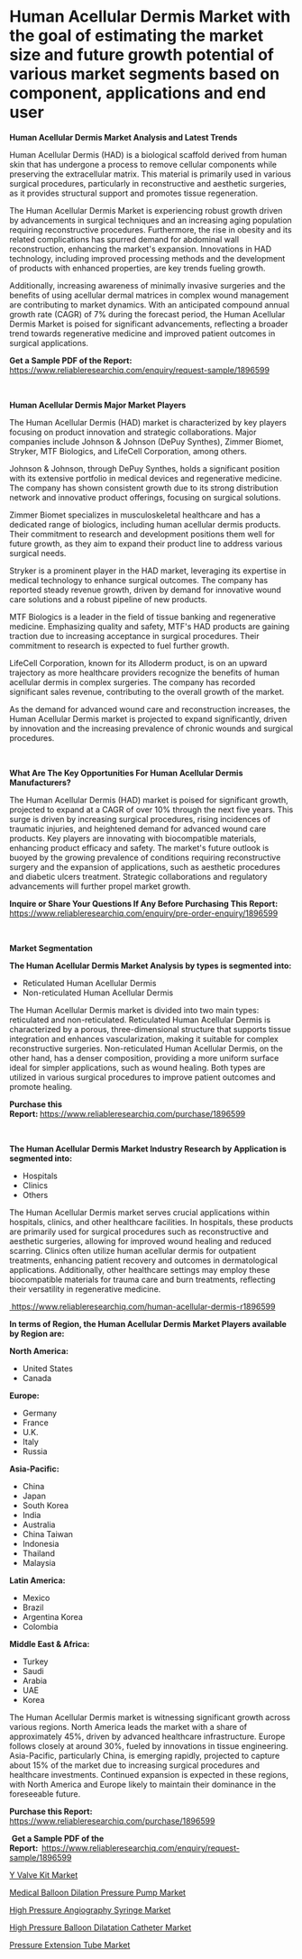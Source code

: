 <p><h1>Human Acellular Dermis Market with the goal of estimating the market size and future growth potential of various market segments based on component, applications and end user</h1></p><p><strong>Human Acellular Dermis Market Analysis and Latest Trends</strong></p>
<p><p>Human Acellular Dermis (HAD) is a biological scaffold derived from human skin that has undergone a process to remove cellular components while preserving the extracellular matrix. This material is primarily used in various surgical procedures, particularly in reconstructive and aesthetic surgeries, as it provides structural support and promotes tissue regeneration.</p><p>The Human Acellular Dermis Market is experiencing robust growth driven by advancements in surgical techniques and an increasing aging population requiring reconstructive procedures. Furthermore, the rise in obesity and its related complications has spurred demand for abdominal wall reconstruction, enhancing the market's expansion. Innovations in HAD technology, including improved processing methods and the development of products with enhanced properties, are key trends fueling growth. </p><p>Additionally, increasing awareness of minimally invasive surgeries and the benefits of using acellular dermal matrices in complex wound management are contributing to market dynamics. With an anticipated compound annual growth rate (CAGR) of 7% during the forecast period, the Human Acellular Dermis Market is poised for significant advancements, reflecting a broader trend towards regenerative medicine and improved patient outcomes in surgical applications.</p></p>
<p><strong>Get a Sample PDF of the Report:&nbsp;</strong> <a href="https://www.reliableresearchiq.com/enquiry/request-sample/1896599?utm_campaign=1870&utm_medium=2&utm_source=Github&utm_content=ia&utm_term=05032025&utm_id=human-acellular-dermis">https://www.reliableresearchiq.com/enquiry/request-sample/1896599</a></p>
<p>&nbsp;</p>
<p><strong>Human Acellular Dermis Major Market Players</strong></p>
<p><p>The Human Acellular Dermis (HAD) market is characterized by key players focusing on product innovation and strategic collaborations. Major companies include Johnson & Johnson (DePuy Synthes), Zimmer Biomet, Stryker, MTF Biologics, and LifeCell Corporation, among others. </p><p>Johnson & Johnson, through DePuy Synthes, holds a significant position with its extensive portfolio in medical devices and regenerative medicine. The company has shown consistent growth due to its strong distribution network and innovative product offerings, focusing on surgical solutions.</p><p>Zimmer Biomet specializes in musculoskeletal healthcare and has a dedicated range of biologics, including human acellular dermis products. Their commitment to research and development positions them well for future growth, as they aim to expand their product line to address various surgical needs.</p><p>Stryker is a prominent player in the HAD market, leveraging its expertise in medical technology to enhance surgical outcomes. The company has reported steady revenue growth, driven by demand for innovative wound care solutions and a robust pipeline of new products.</p><p>MTF Biologics is a leader in the field of tissue banking and regenerative medicine. Emphasizing quality and safety, MTF's HAD products are gaining traction due to increasing acceptance in surgical procedures. Their commitment to research is expected to fuel further growth.</p><p>LifeCell Corporation, known for its Alloderm product, is on an upward trajectory as more healthcare providers recognize the benefits of human acellular dermis in complex surgeries. The company has recorded significant sales revenue, contributing to the overall growth of the market.</p><p>As the demand for advanced wound care and reconstruction increases, the Human Acellular Dermis market is projected to expand significantly, driven by innovation and the increasing prevalence of chronic wounds and surgical procedures.</p></p>
<p>&nbsp;</p>
<p><strong>What Are The Key Opportunities For Human Acellular Dermis Manufacturers?</strong></p>
<p><p>The Human Acellular Dermis (HAD) market is poised for significant growth, projected to expand at a CAGR of over 10% through the next five years. This surge is driven by increasing surgical procedures, rising incidences of traumatic injuries, and heightened demand for advanced wound care products. Key players are innovating with biocompatible materials, enhancing product efficacy and safety. The market's future outlook is buoyed by the growing prevalence of conditions requiring reconstructive surgery and the expansion of applications, such as aesthetic procedures and diabetic ulcers treatment. Strategic collaborations and regulatory advancements will further propel market growth.</p></p>
<p><strong>Inquire or Share Your Questions If Any Before Purchasing This Report:</strong> <a href="https://www.reliableresearchiq.com/enquiry/pre-order-enquiry/1896599?utm_campaign=1870&utm_medium=2&utm_source=Github&utm_content=ia&utm_term=05032025&utm_id=human-acellular-dermis">https://www.reliableresearchiq.com/enquiry/pre-order-enquiry/1896599</a></p>
<p>&nbsp;</p>
<p><strong>Market Segmentation</strong></p>
<p><strong>The Human Acellular Dermis Market Analysis by types is segmented into:</strong></p>
<p><ul><li>Reticulated Human Acellular Dermis</li><li>Non-reticulated Human Acellular Dermis</li></ul></p>
<p><p>The Human Acellular Dermis market is divided into two main types: reticulated and non-reticulated. Reticulated Human Acellular Dermis is characterized by a porous, three-dimensional structure that supports tissue integration and enhances vascularization, making it suitable for complex reconstructive surgeries. Non-reticulated Human Acellular Dermis, on the other hand, has a denser composition, providing a more uniform surface ideal for simpler applications, such as wound healing. Both types are utilized in various surgical procedures to improve patient outcomes and promote healing.</p></p>
<p><strong>Purchase this Report:&nbsp;</strong><a href="https://www.reliableresearchiq.com/purchase/1896599?utm_campaign=1870&utm_medium=2&utm_source=Github&utm_content=ia&utm_term=05032025&utm_id=human-acellular-dermis">https://www.reliableresearchiq.com/purchase/1896599</a></p>
<p>&nbsp;</p>
<p><strong>The Human Acellular Dermis Market Industry Research by Application is segmented into:</strong></p>
<p><ul><li>Hospitals</li><li>Clinics</li><li>Others</li></ul></p>
<p><p>The Human Acellular Dermis market serves crucial applications within hospitals, clinics, and other healthcare facilities. In hospitals, these products are primarily used for surgical procedures such as reconstructive and aesthetic surgeries, allowing for improved wound healing and reduced scarring. Clinics often utilize human acellular dermis for outpatient treatments, enhancing patient recovery and outcomes in dermatological applications. Additionally, other healthcare settings may employ these biocompatible materials for trauma care and burn treatments, reflecting their versatility in regenerative medicine.</p></p>
<p><a href="https://www.reliableresearchiq.com/human-acellular-dermis-r1896599?utm_campaign=1870&utm_medium=2&utm_source=Github&utm_content=ia&utm_term=05032025&utm_id=human-acellular-dermis">&nbsp;https://www.reliableresearchiq.com/human-acellular-dermis-r1896599</a></p>
<p><strong>In terms of Region, the Human Acellular Dermis Market Players available by Region are:</strong></p>
<p>
    <p> <strong> North America: </strong>
        <ul>
            <li>United States</li>
            <li>Canada</li>
        </ul>
        </p> 
    <p> <strong> Europe: </strong>
        <ul>
            <li>Germany</li>
            <li>France</li>
            <li>U.K.</li>
            <li>Italy</li>
            <li>Russia</li>
        </ul>
        </p> 
    <p> <strong> Asia-Pacific: </strong>
        <ul>
            <li>China</li>
            <li>Japan</li>
            <li>South Korea</li>
            <li>India</li>
            <li>Australia</li>
            <li>China Taiwan</li>
            <li>Indonesia</li>
            <li>Thailand</li>
            <li>Malaysia</li>
        </ul>
        </p> 
    <p> <strong> Latin America: </strong>
        <ul>
            <li>Mexico</li>
            <li>Brazil</li>
            <li>Argentina Korea</li>
            <li>Colombia</li>
        </ul>
        </p> 
    <p> <strong> Middle East & Africa: </strong>
        <ul>
            <li>Turkey</li>
            <li>Saudi</li>
            <li>Arabia</li>
            <li>UAE</li>
            <li>Korea</li>
        </ul>
    </p>
    </p>
<p><p>The Human Acellular Dermis market is witnessing significant growth across various regions. North America leads the market with a share of approximately 45%, driven by advanced healthcare infrastructure. Europe follows closely at around 30%, fueled by innovations in tissue engineering. Asia-Pacific, particularly China, is emerging rapidly, projected to capture about 15% of the market due to increasing surgical procedures and healthcare investments. Continued expansion is expected in these regions, with North America and Europe likely to maintain their dominance in the foreseeable future.</p></p>
<p><strong>Purchase this Report: </strong><a href="https://www.reliableresearchiq.com/purchase/1896599?utm_campaign=1870&utm_medium=2&utm_source=Github&utm_content=ia&utm_term=05032025&utm_id=human-acellular-dermis">https://www.reliableresearchiq.com/purchase/1896599</a></p>
<p>&nbsp;<strong>Get a Sample PDF of the Report:&nbsp;&nbsp;</strong><a href="https://www.reliableresearchiq.com/enquiry/request-sample/1896599?utm_campaign=1870&utm_medium=2&utm_source=Github&utm_content=ia&utm_term=05032025&utm_id=human-acellular-dermis">https://www.reliableresearchiq.com/enquiry/request-sample/1896599</a></p>
<p><strong></strong></p>
<p><p><a href="https://github.com/kitsossadien/Market-Research-Report-List-1/blob/main/y-valve-kit-market.md?utm_campaign=1870&utm_medium=2&utm_source=Github&utm_content=ia&utm_term=05032025&utm_id=human-acellular-dermis">Y Valve Kit Market</a></p><p><a href="https://github.com/olesjaquah/Market-Research-Report-List-1/blob/main/medical-balloon-dilation-pressure-pump-market.md?utm_campaign=1870&utm_medium=2&utm_source=Github&utm_content=ia&utm_term=05032025&utm_id=human-acellular-dermis">Medical Balloon Dilation Pressure Pump Market</a></p><p><a href="https://github.com/marteyfito9/Market-Research-Report-List-1/blob/main/high-pressure-angiography-syringe-market.md?utm_campaign=1870&utm_medium=2&utm_source=Github&utm_content=ia&utm_term=05032025&utm_id=human-acellular-dermis">High Pressure Angiography Syringe Market</a></p><p><a href="https://github.com/seppelharjap/Market-Research-Report-List-1/blob/main/high-pressure-balloon-dilatation-catheter-market.md?utm_campaign=1870&utm_medium=2&utm_source=Github&utm_content=ia&utm_term=05032025&utm_id=human-acellular-dermis">High Pressure Balloon Dilatation Catheter Market</a></p><p><a href="https://github.com/fungkychiman/Market-Research-Report-List-1/blob/main/pressure-extension-tube-market.md?utm_campaign=1870&utm_medium=2&utm_source=Github&utm_content=ia&utm_term=05032025&utm_id=human-acellular-dermis">Pressure Extension Tube Market</a></p></p>